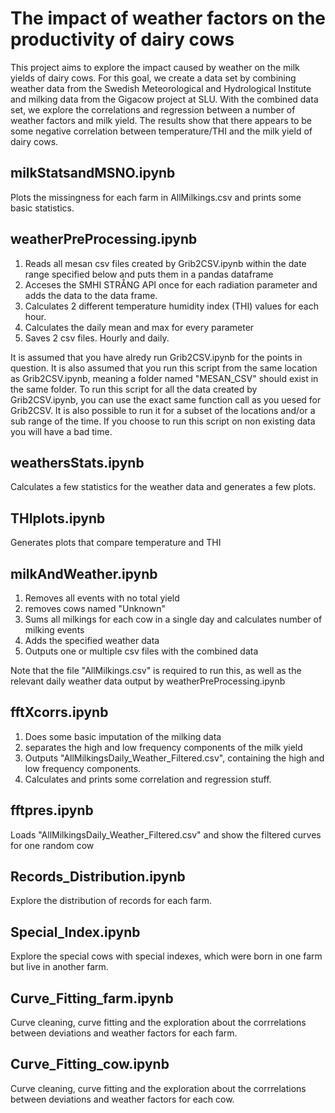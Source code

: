# The impact of weather factors on the productivity of dairy cows

This project aims to explore the impact caused by weather on the milk yields of dairy cows. For this goal, we create a data set by combining weather data from the Swedish Meteorological and Hydrological Institute and milking data from the Gigacow project at SLU. With the combined data set, we explore the correlations and regression between a number of weather factors and milk yield. The results show that there appears to be some negative correlation between temperature/THI and the milk yield of dairy cows.


## milkStatsandMSNO.ipynb
Plots the missingness for each farm in AllMilkings.csv and prints some basic statistics.


## weatherPreProcessing.ipynb 
1. Reads all mesan csv files created by Grib2CSV.ipynb within the date range specified below and puts them in a pandas dataframe
2. Acceses the SMHI STRÅNG API once for each radiation parameter and adds the data to the data frame.
3. Calculates 2 different temperature humidity index (THI) values for each hour.
4. Calculates the daily mean and max for every parameter
5. Saves 2 csv files. Hourly and daily.

It is assumed that you have alredy run Grib2CSV.ipynb for the points in question.
It is also assumed that you run this script from the same location as Grib2CSV.ipynb, meaning a folder named "MESAN_CSV" should exist in the same folder.
To run this script for all the data created by Grib2CSV.ipynb, you can use the exact same function call as you uesed for Grib2CSV.
It is also possible to run it for a subset of the locations and/or a sub range of the time.
If you choose to run this script on non existing data you will have a bad time.

## weathersStats.ipynb
Calculates a few statistics for the weather data and generates a few plots.

## THIplots.ipynb
Generates plots that compare temperature and THI

## milkAndWeather.ipynb 
1. Removes all events with no total yield
2. removes cows named "Unknown"
3. Sums all milkings for each cow in a single day and calculates number of milking events
4. Adds the specified weather data
5. Outputs one or multiple csv files with the combined data

Note that the file "AllMilkings.csv" is required to run this, as well as the relevant daily weather data output by weatherPreProcessing.ipynb

## fftXcorrs.ipynb
1. Does some basic imputation of the milking data
2. separates the high and low frequency components of the milk yield
3. Outputs "AllMilkingsDaily_Weather_Filtered.csv", containing the high and low frequency components.
4. Calculates and prints some correlation and regression stuff.

## fftpres.ipynb
Loads "AllMilkingsDaily_Weather_Filtered.csv" and show the filtered curves for one random cow

## Records_Distribution.ipynb 
Explore the distribution of records for each farm.

## Special_Index.ipynb
Explore the special cows with special indexes, which were born in one farm but live in another farm.

## Curve_Fitting_farm.ipynb
Curve cleaning, curve fitting and the exploration about the corrrelations between deviations and weather factors for each farm.

## Curve_Fitting_cow.ipynb
Curve cleaning, curve fitting and the exploration about the corrrelations between deviations and weather factors for each cow.



